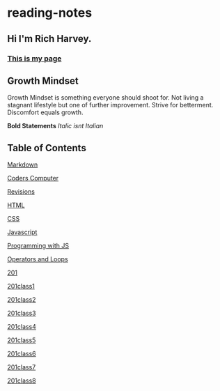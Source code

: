 # reading-notes
## Hi I'm Rich Harvey.
### [This is my page](https://richharvey-germo.github.io/reading-notes/)

## Growth Mindset
Growth Mindset is something everyone should shoot for. 
Not living a stagnant lifestyle but one of further improvement.
Strive for betterment.
Discomfort equals growth.

**Bold Statements**
*Italic isnt Italian*


## Table of Contents
[Markdown](markdown.md)

[Coders Computer](coders-computer.md)

[Revisions](revisions.md)

[HTML](html.md)

[CSS](css.md)

[Javascript](javascript.md)

[Programming with JS](programjs.md)

[Operators and Loops](func.md)

[201](201.md)

[201class1](201class1.md)

[201class2](201class2.md)

[201class3](201class3.md)

[201class4](201class4.md)

[201class5](201class5.md)

[201class6](201class6.md)

[201class7](201class7.md)

[201class8](201class8.md)
